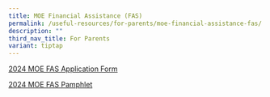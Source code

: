 ```yaml
---
title: MOE Financial Assistance (FAS)
permalink: /useful-resources/for-parents/moe-financial-assistance-fas/
description: ""
third_nav_title: For Parents
variant: tiptap
---
```

[2024 MOE FAS Application Form](/files/2024%20moe%20fas%20application%20form.pdf)

[2024 MOE FAS Pamphlet](/files/2024%20moe%20fas%20pamphlet.pdf)